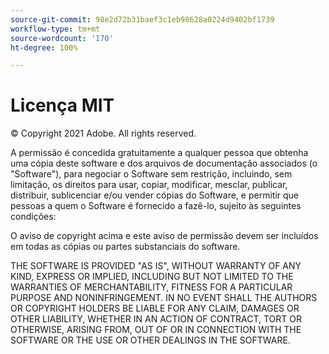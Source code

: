 ```yaml
---
source-git-commit: 98e2d72b31baef3c1eb98628a0224d9402bf1739
workflow-type: tm+mt
source-wordcount: '170'
ht-degree: 100%

---
```

# Licença MIT

© Copyright 2021 Adobe. All rights reserved.

A permissão é concedida gratuitamente a qualquer pessoa que obtenha uma cópia 
deste software e dos arquivos de documentação associados (o &quot;Software&quot;), para negociar 
o Software sem restrição, incluindo, sem limitação, 
os direitos para usar, copiar, modificar, mesclar, publicar, distribuir, sublicenciar e/ou vender cópias
do Software, e permitir que pessoas a quem o Software é fornecido 
a fazê-lo, sujeito às seguintes condições:

O aviso de copyright acima e este aviso de permissão devem ser incluídos em
todas as cópias ou partes substanciais do software.

THE SOFTWARE IS PROVIDED &quot;AS IS&quot;, WITHOUT WARRANTY OF ANY KIND, EXPRESS OR
IMPLIED, INCLUDING BUT NOT LIMITED TO THE WARRANTIES OF MERCHANTABILITY,
FITNESS FOR A PARTICULAR PURPOSE AND NONINFRINGEMENT. IN NO EVENT SHALL THE
AUTHORS OR COPYRIGHT HOLDERS BE LIABLE FOR ANY CLAIM, DAMAGES OR OTHER
LIABILITY, WHETHER IN AN ACTION OF CONTRACT, TORT OR OTHERWISE, ARISING FROM,
OUT OF OR IN CONNECTION WITH THE SOFTWARE OR THE USE OR OTHER DEALINGS IN THE
SOFTWARE.
